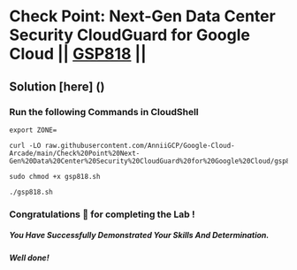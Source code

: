 # Check Point: Next-Gen Data Center Security CloudGuard for Google Cloud || [GSP818](https://www.cloudskillsboost.google/focuses/15822?parent=catalog) ||

## Solution [here] ()

### Run the following Commands in CloudShell

```
export ZONE=
```
```
curl -LO raw.githubusercontent.com/AnniiGCP/Google-Cloud-Arcade/main/Check%20Point%20Next-Gen%20Data%20Center%20Security%20CloudGuard%20for%20Google%20Cloud/gsp818.sh

sudo chmod +x gsp818.sh

./gsp818.sh
```

### Congratulations 🎉 for completing the Lab !

##### *You Have Successfully Demonstrated Your Skills And Determination.*

#### *Well done!*

 

 
